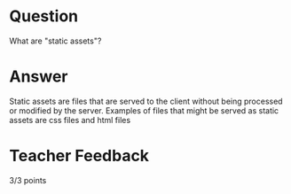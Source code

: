 # Question

What are "static assets"?

# Answer
Static assets are files that are served to the client without being processed or modified by the server. Examples of files that might be served as static assets are css files and html files
# Teacher Feedback

3/3 points